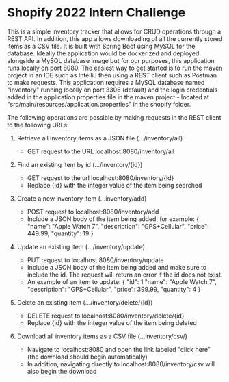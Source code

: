 # Shopify 2022 Intern Challenge

This is a simple inventory tracker that allows for CRUD operations through a REST API. In addition, this app allows downloading of all the currently stored items as a CSV file. It is built with Spring Boot using MySQL for the database. Ideally the application would be dockerized and deployed alongside a MySQL database image but for our purposes, this application runs locally on port 8080. The easiest way to get started is to run the maven project in an IDE such as IntelliJ then using a REST client such as Postman to make requests. This application requires a MySQL database named "inventory" running locally on port 3306 (default) and the login credentials added in the application.properties file in the maven project - located at "src/main/resources/application.properties" in the shopify folder. 


The following operations are possible by making requests in the REST client to the following URLs:

1. Retrieve all inventory items as a JSON file (.../inventory/all)
    - GET request to the URL localhost:8080/inventory/all

2. Find an existing item by id (.../inventory/{id})
    - GET request to the url localhost:8080/inventory/{id}
    - Replace {id} with the integer value of the item being searched

4. Create a new inventory item (...inventory/add)
    - POST request to localhost:8080/inventory/add
    - Include a JSON body of the item being added, for example:
      {
        "name": "Apple Watch 7",
        "description": "GPS+Cellular",
        "price": 449.99,
        "quantity": 19
      }
      
3. Update an existing item (.../inventory/update)
    - PUT request to localhost:8080/inventory/update
    - Include a JSON body of the item being added and make sure to include the id. The request will return an error if the id does not exist.
    - An example of an item to update:
      {
        "id": 1
        "name": "Apple Watch 7",
        "description": "GPS+Cellular",
        "price": 399.99,
        "quantity": 4
      }    

4. Delete an existing item (.../inventory/delete/{id})
    - DELETE request to localhost:8080/inventory/delete/{id}
    - Replace {id} with the integer value of the item being deleted

5. Download all inventory items as a CSV file (...inventory/csv/)
    - Navigate to localhost:8080 and open the link labeled "click here" (the download should begin automatically)
    - In addition, navigating directly to localhost:8080/inventory/csv will also begin the download
